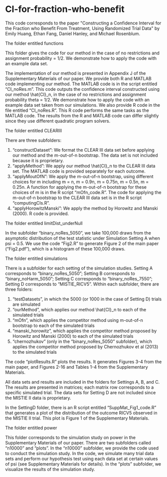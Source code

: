 # CI-for-fraction-who-benefit
This code corresponds to the paper "Constructing a Confidence Interval for the Fraction who Benefit From Treatment, Using Randomized Trial Data" by Emily Huang, Ethan Fang, Daniel Hanley, and Michael Rosenblum.

The folder entitled functions

This folder gives the code for our method in the case of no restrictions and assignment probability = 1/2. We demonstrate how to apply the code with an example data set. 

The implementation of our method is presented in Appendix J of the Supplementary Materials of our paper. We provide both R and MATLAB code implementing our method. The MATLAB code is in the script entitled “CI_noRes.m”. This code outputs the confidence interval constructed using our method \hat{CI}_n, in the case of no restrictions and assignment probability theta = 1/2. We demonstrate how to apply the code with an example data set taken from our simulations. We also provide R code in the file entitled “CI_noRes.R”. This R code performs the same tasks as the MATLAB code. The results from the R and MATLAB code can differ slightly since they use different quadratic program solvers.

The folder entitled CLEARIII

There are three subfolders:
1) “constructDataset”: We format the CLEAR III data set before applying our method and the m-out-of-n bootstrap. The data set is not included because it is proprietary. 
2) “applyMethod”: We apply our method \hat{CI}_n to the CLEAR III data set. The MATLAB code is provided separately for each outcome.
3) “applyMoutOfN”: We apply the m-out-of-n bootstrap, using different choices for m including m = n, m = 0.9n, m = 0.75n, m = 0.5n, m = 0.25n. A function for applying the m-out-of-n bootstrap for these choices of m is in the R script “mOfn_code.R”. The code for applying the m-out-of-n bootstrap to the CLEAR III data set is in the R script “computingCIs.R”.
4) “applyHorowitzManski”: We apply the method by Horowitz and Manski (2000). R code is provided.


The folder entitled limitDist_underNull

In the subfolder “binary_noRes_5050”, we take 100,000 draws from the asymptotic distribution of the test statistic under Simulation Setting A when psi = 0.5. We use the code “Fig2.R” to generate Figure 2 of the main paper (“Fig2.pdf”), which is a histogram of these 100,000 draws. 

The folder entitled simulations

There is a subfolder for each setting of the simulation studies. Setting A corresponds to “binary_noRes_5050”; Setting B corresponds to “binary_noHarm_5050”; Setting C corresponds to “binary_noRes_7550”; Setting D corresponds to “MISTIE_RICV5”. Within each subfolder, there are three folders:
1) “testDatasets”, in which the 5000 (or 1000 in the case of Setting D) trials are simulated
2) “ourMethod”, which applies our method \hat{CI}_n to each of the simulated trials
3) “mOfn”, which applies the competitor method using m-out-of-n bootstrap to each of the simulated trials
4) “manski_horowitz”, which applies the competitor method proposed by Horowitz and Manski (2000) to each of the simulated trials
5) “chernozhukov” (only in the “binary_noRes_5050” subfolder), which applies the competitor method proposed by Chernozhukov et al (2013) to the simulated trials

The code “plotResults.R” plots the results. It generates Figures 3-4 from the main paper, and Figures 2-16 and Tables 1-4 from the Supplementary Materials.

All data sets and results are included in the folders for Settings A, B, and C. The results are presented in matrices; each matrix row corresponds to a specific simulated trial. The data sets for Setting D are not included since the MISTIE II data is proprietary.

In the SettingD folder, there is an R script entitled “SuppMat_Fig1_code.R” that generates a plot of the distribution of the outcome RICV5 observed in the MISTIE II trial. This plot is Figure 1 of the Supplementary Materials.

The folder entitled power

This folder corresponds to the simulation study on power in the Supplementary Materials of our paper. There are two subfolders called “n10000” and “plots”. In the “n10000” subfolder, we provide the code used to conduct the simulation study. In the code, we simulate many trial data sets and perform our hypothesis test using each data set at certain values of psi (see Supplementary Materials for details). In the “plots” subfolder, we visualize the results of the simulation study. 
